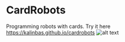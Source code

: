 # CardRobots
Programming robots with cards. Try it here https://kalinbas.github.io/cardrobots
![alt text](https://kalinbas.github.io/cardrobots/assets/example_bot.jpg "Example robot")
